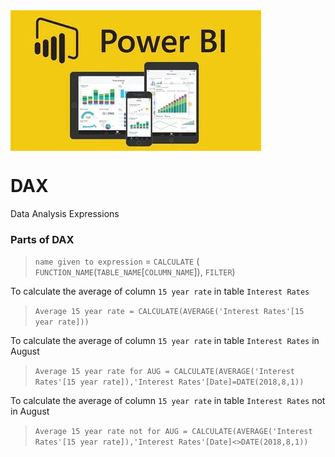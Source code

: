 <img src="bi.webp" align="center" size="1000px"/>

# DAX

Data Analysis Expressions

### Parts of DAX 
>`name given to expression` = `CALCULATE` ( `FUNCTION_NAME`(`TABLE_NAME`[`COLUMN_NAME`]), `FILTER`)

To calculate the average of column `15 year rate` in table `Interest Rates`
> `Average 15 year rate = CALCULATE(AVERAGE('Interest Rates'[15 year rate]))`

To calculate the average of column `15 year rate` in table `Interest Rates` in August
> `Average 15 year rate for AUG = CALCULATE(AVERAGE('Interest Rates'[15 year rate]),'Interest Rates'[Date]=DATE(2018,8,1))`

To calculate the average of column `15 year rate` in table `Interest Rates` not in August
> `Average 15 year rate not for AUG = CALCULATE(AVERAGE('Interest Rates'[15 year rate]),'Interest Rates'[Date]<>DATE(2018,8,1))`
